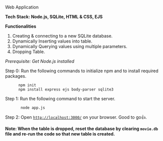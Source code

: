 Web Application

**Tech Stack: Node.js, SQLite, HTML & CSS, EJS**

**Functionalities**

 1. Creating & connecting to a new SQLite database.
 2. Dynamically Inserting values into table.
 3. Dynamically Querying values using multiple parameters.
 4. Dropping Table.

_Prerequisite: Get Node.js installed_

Step 0: Run the following commands to initialize npm and to install required packages.

          npm init
          npm install express ejs body-parser sqlite3
   
Step 1: Run the following command to start the server.

           node app.js

Step 2: Open [`http://localhost:3000/`](http://localhost:3000/) on your browser. Good to go👍.

**Note: When the table is dropped, reset the database by clearing `movie.db` file and re-run the code so that new table is created.**
